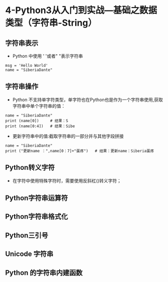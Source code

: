 # 4-Python3从入门到实战—基础之数据类型（字符串-String）

## 字符串表示
* Python 中使用 ' '或者" "表示字符串
```
msg = 'Hello World'
name = "SiberiaDante"
```
## 字符串操作
* Python 不支持单字符类型，单字符也在Python也是作为一个字符串使用,获取字符串中单个字符串的值：
```
name = "SiberiaDante"
print (name[0])		# 结果：S
print (name[0:4])	# 结果：Sibe
```
* 更新字符串中的值:截取字符串的一部分并与其他字段拼接
```
name = "SiberiaDante"
print ("更新name ：",name[0：7]+"蛋疼")	# 结果：更新name：Siberia蛋疼
```

## Python转义字符
* 在字符中使用特殊字符时，需要使用反斜杠(\)转义字符；

## Python字符串运算符
## Python字符串格式化
## Python三引号
## Unicode 字符串

## Python 的字符串内建函数